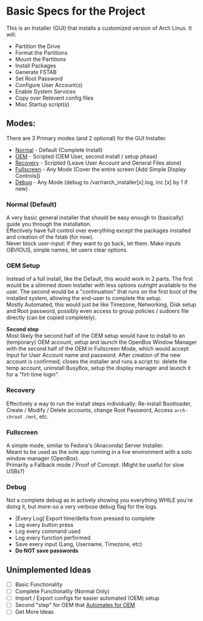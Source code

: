 # Basic Specs for the Project
This is an Installer (GUI) that installs a customized version of Arch Linux.
It will:
- Partition the Drive
- Format the Partitions
- Mount the Partitions
- Install Packages
- Generate FSTAB
- Set Root Password
- Configure User Account(s)
- Enable System Services
- Copy over Relevent config files
- Misc Startup script(s)

## Modes:
There are 3 Primary modes (and 2 optional) for the GUI Installer. 
- [Normal](#normal-default) - Default  (Complete Install)
- [OEM](#oem-setup) - Scripted (OEM User, second install / setup phase)
- [Recovery](#recovery) - Scripted (Leave User Account and General Files alone)
- [Fullscreen](#fullscreen) - Any Mode (Cover the entire screen [Add Simple Display Controls])
- [Debug](#debug) - Any Mode (debug to /var/rarch_installer[x].log, inc [x] by 1 if new)

### Normal (Default)
A very basic general installer that should be easy enough to (basically) guide you through the installation.<br>
Effectively have full control over everything except the packages installed and creation of the fstab (for now).<br>
Never block user-input: if they want to go back, let them. Make inputs OBVIOUS, simple names, let users clear options.

### OEM Setup
Instead of a full install, like the Default, this would work in 2 parts. The first would be a slimmed down Installer with less options outright available to the user. The second would be a "continuation" that runs on the first boot of the installed system, allowing the end-user to complete the setup.<br>
Mostly Automated, this would just be like Timezone, Networking, Disk setup and Root password, possibly even access to group policies / sudoers file directly (can be copied completely).

**Second step**<br>
Most likely the second half of the OEM setup would have to install to an (temporary) OEM account, setup and launch the OpenBox Window Manager with the second half of the OEM in Fullscreen Mode, which would accept Input for User Account name and password. After creation of the new account is confirmed; closes the installer and runs a script to: delete the temp account, uninstall BusyBox, setup the display manager and launch it for a "firt-time login".

### Recovery
Effectively a way to run the install steps individually: Re-install Bootloader, Create / Modify / Delete accounts, change Root Password, Access `arch-chroot /mnt`, etc.

### Fullscreen
A simple mode, similar to Fedora's (Anaconda) Server Installer.<br>
Meant to be used as the sole app running in a live environment with a solo window manager (OpenBox).<br>
Primarily a Fallback mode / Proof of Concept. (Might be useful for slow USBs?)

### Debug
Not a complete debug as in actively showing you everything WHILE you're doing it, but more-so a very verbose debug flag for the logs.
- [Every Log] Export time/delta from pressed to complete
- Log every button press
- Log every command used
- Log every function performed 
- Save every input (Lang, Username, Timezone, etc)
- **Do NOT save passwords**

## Unimplemented Ideas
- [ ] Basic Functionality
- [ ] Complete Functionality (Normal Only)
- [ ] Import / Export configs for easier automated (OEM) setup
- [ ] Second "step" for OEM that [Automates for OEM](#oem-setup)
- [ ] Get More Ideas
